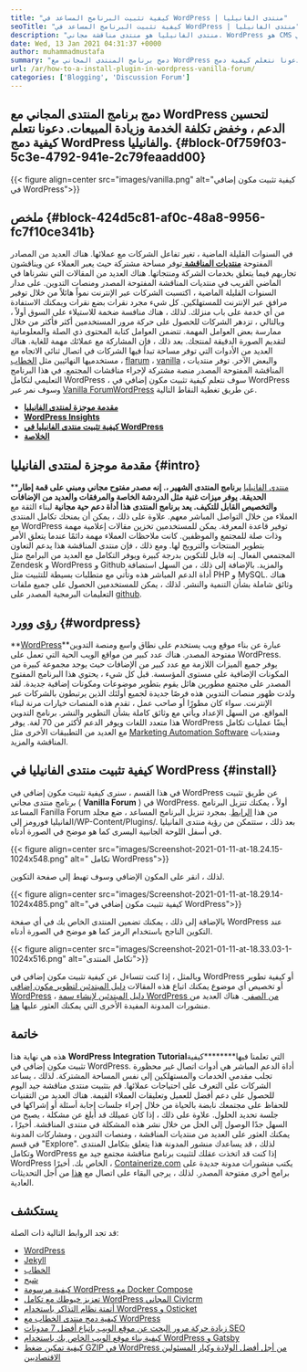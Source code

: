 ```yaml
---
title: "كيفية تثبيت البرنامج المساعد في WordPress | منتدى الفانيليا" 
seoTitle: "كيفية تثبيت البرنامج المساعد في WordPress | منتدى الفانيليا" 
description: "منتدى الفانيليا هو منتدى مناقشة مجاني. WordPress هو CMS الشهير على مستوى المؤسسة. دعنا نتعلم كيفية تثبيت منتدى الفانيليا في WordPress." 
date: Wed, 13 Jan 2021 04:31:37 +0000
author: muhammadmustafa
summary: "دمج برنامج المنتدى المجاني مع WordPress لتحسين الدعم ، وخفض تكلفة الخدمة وزيادة المبيعات. دعونا نتعلم كيفية دمج WordPress والفانيليا." 
url: /ar/how-to-a-install-plugin-in-wordpress-vanilla-forum/
categories: ['Blogging', 'Discussion Forum']
---
```


## دمج برنامج المنتدى المجاني مع WordPress لتحسين الدعم ، وخفض تكلفة الخدمة وزيادة المبيعات. دعونا نتعلم كيفية دمج WordPress والفانيليا. {#block-0f759f03-5c3e-4792-941e-2c79feaadd00}


{{< figure align=center src="images/vanilla.png" alt="كيفية تثبيت مكون إضافي في WordPress">}}


## ملخص {#block-424d5c81-af0c-48a8-9956-fc7f10ce341b}

في السنوات القليلة الماضية ، تغير تفاعل الشركات مع عملائها. هناك العديد من المصادر المفتوحة [ **منتديات المناقشة** ][1] توفر مساحة مشتركة حيث يعبر العملاء عن ويناقشون تجاربهم فيما يتعلق بخدمات الشركة ومنتجاتها. هناك العديد من المقالات التي نشرناها في الماضي القريب في منتديات المناقشة المفتوحة المصدر ومنصات التدوين. على مدار السنوات القليلة الماضية ، اكتسبت الشركات عبر الإنترنت نمواً هائلاً من خلال توفير مرافق عبر الإنترنت للمستهلكين. كل شيء مجرد نقرات بضع نقرات ويمكنك الاستفادة من أي خدمة على باب منزلك. لذلك ، هناك منافسة ضخمة للاستيلاء على السوق أولاً ، وبالتالي ، تزدهر الشركات للحصول على حركة مرور المستخدمين أكثر فأكثر من خلال ممارسة بعض العوامل المهمة.
تتضمن العوامل كتابة المحتوى ذي الصلة والمعلوماتية لتقديم الصورة الدقيقة لمنتجك. بعد ذلك ، فإن المشاركة مع عملائك مهمة للغاية. هناك العديد من الأدوات التي توفر مساحة تبدأ فيها الشركات في اتصال ثنائي الاتجاه مع مستخدميها النهائيين مثل [الخطاب][2] ، [flarum][3] ، [vanilla][4] ، والبعض الآخر. توفر منتديات المناقشة المفتوحة المصدر منصة مشتركة لإجراء مناقشات المجتمع. في هذا البرنامج التعليمي لتكامل WordPress ، سوف نتعلم كيفية تثبيت مكون إضافي في WordPress وسوف نمر عبر [Vanilla Forum][5][WordPress][6] عن طريق تغطية النقاط التالية.
* **[مقدمة موجزة لمنتدى الفانيليا][7]** 
* **[WordPress Insights][8]** 
* **[كيفية تثبيت منتدى الفانيليا في WordPress][9]** 
* **[الخلاصة][10]** 

## مقدمة موجزة لمنتدى الفانيليا {#intro}

**[منتدى الفانيليا][5] **برنامج المنتدى الشهير ،. إنه مصدر مفتوح مجاني ومبني على قمة إطار الحديقة. يوفر ميزات غنية مثل الدردشة الخاصة والمرفقات والعديد من الإضافات والتخصيص القابل للتكيف. يعد برنامج المنتدى هذا أداة دعم حية مجانية** لبناء الثقة مع العملاء من خلال التواصل المباشر معهم. علاوة على ذلك ، يمكن أن يمنحك تكامل المنتدى مع WordPress توفير قاعدة المعرفة. يمكن للمستخدمين تخزين مقالات إعلامية مهمة وذات صلة للمجتمع والموظفين.
كانت ملاحظات العملاء مهمة دائمًا عندما يتعلق الأمر بتطوير المنتجات والترويج لها. ومع ذلك ، فإن منتدى المناقشة هذا يدعم التعاون المجتمعي الفعال. إنه قابل للتكوين بدرجة كبيرة ويوفر التكامل مع العديد من البرامج مثل Zendesk و WordPress و Github والمزيد. بالإضافة إلى ذلك ، من السهل استضافة أداة الدعم المباشر هذه وتأتي مع متطلبات بسيطة للتثبيت مثل PHP و MySQL. هناك وثائق شاملة بشأن التنمية والنشر. لذلك ، يمكن للمستخدمين الحصول على جميع ملفات التعليمات البرمجية المصدر على [github][11].

## رؤى وورد {#wordpress}

**[WordPress][6]**عبارة عن بناء موقع ويب يستخدم على نطاق واسع ومنصة التدوين مفتوحة المصدر. هناك عدد كبير من مواقع الويب الحية التي تعمل على WordPress. يوفر جميع الميزات اللازمة مع عدد كبير من الإضافات حيث يوجد مجموعة كبيرة من المكونات الإضافية على مستوى المؤسسة. قبل كل شيء ، يحتوي هذا البرنامج المفتوح المصدر على مجتمع مطورين هائل يقوم بتطوير موضوعات ومكونات إضافية جديدة. لقد ولدت ظهور منصات التدوين هذه فرصًا جديدة لجميع أولئك الذين يرتبطون بالشركات عبر الإنترنت. سواء كان مطورًا أو صاحب عمل ، تقدم هذه المنصات خيارات مرنة لبناء المواقع.
من السهل الإعداد ويأتي مع وثائق كاملة بشأن التطوير والنشر. برنامج التدوين هذا متعدد اللغات ويوفر الدعم لأكثر من 70 لغة. يوفر WordPress أيضًا عمليات تكامل مع العديد من التطبيقات الأخرى مثل [Marketing Automation Software][12] ومنتديات المناقشة والمزيد.

## كيفية تثبيت منتدى الفانيليا في WordPress {#install}

في هذا القسم ، سنرى كيفية تثبيت مكون إضافي في WordPress عن طريق تثبيت برنامج منتدى مجاني ( **Vanilla Forum** ) في WordPress.
أولاً ، يمكنك تنزيل البرنامج المساعد Fanilla Forum من هذا [الرابط][13].
بمجرد تنزيل البرنامج المساعد ، ضع مجلد الفانيليا فورومز إلى/WP-Content/Plugins/.
بعد ذلك ، ستتمكن من رؤية منتدى الفانيليا في أسفل اللوحة الجانبية اليسرى كما هو موضح في الصورة أدناه.

{{< figure align=center src="images/Screenshot-2021-01-11-at-18.24.15-1024x548.png" alt=" تكامل WordPress">}}

لذلك ، انقر على المكون الإضافي وسوف تهبط إلى صفحة التكوين.

{{< figure align=center src="images/Screenshot-2021-01-11-at-18.29.14-1024x485.png" alt="كيفية تثبيت مكون إضافي في WordPress">}}

بالإضافة إلى ذلك ، يمكنك تضمين المنتدى الخاص بك في أي صفحة WordPress عند التكوين الناجح باستخدام الرمز كما هو موضح في الصورة أدناه.

{{< figure align=center src="images/Screenshot-2021-01-11-at-18.33.03-1-1024x516.png" alt="تكامل المنتدى">}}

وبالمثل ، إذا كنت تتساءل عن كيفية تثبيت مكون إضافي في WordPress أو كيفية تطوير أو تخصيص أي موضوع يمكنك اتباع هذه المقالات [دليل المبتدئين لتطوير مكون إضافي WordPress][14] ، [دليل المبتدئين لإنشاء سمة WordPress من الصفر ][15]. هناك العديد من منشورات المدونة المفيدة الأخرى التي يمكنك العثور عليها [هنا][16].

## خاتمة
هذه هي نهاية هذا **WordPress Integration Tutorial**التي تعلمنا فيها********كيفية تثبيت مكون إضافي في WordPress. أداة الدعم المباشر هي أدوات اتصال غير محظورة تجلب مقدمي الخدمات والمستهلكين إلى نفس المساحة المشتركة. لذلك ، يساعد الشركات على التعرف على احتياجات عملائها. قم بتثبيت منتدى مناقشة جيد اليوم للحصول على دعم أفضل للعميل وتعليقات العملاء القيمة. هناك العديد من التقنيات للحفاظ على مجتمعك نابضة بالحياة من خلال إجراء جلسات إجابة أسئلة أو إشراكها في جلسة تحديد الحلول. علاوة على ذلك ، إذا كان عميلك قد أبلغ عن مشكلة ، يصبح من السهل جدًا الوصول إلى الحل من خلال نشر هذه المشكلة في منتدى المناقشة. أخيرًا ، يمكنك العثور على العديد من منتديات المناقشة ، ومنصات التدوين ، ومشاركات المدونة في قسم "Explore".
لذلك ، قد يساعدك منشور المدونة هذا يتعلق بتكامل المنتدى وتكامل WordPress إذا كنت قد اتخذت عقلك لتثبيت برنامج مناقشة مجتمع جيد مع WordPress الخاص بك. أخيرًا ، [Containerize.com][17] يكتب منشورات مدونة جديدة على برامج أخرى مفتوحة المصدر. لذلك ، يرجى البقاء على اتصال مع [هذا][16] من أجل التحديثات العادية.

## يستكشف
قد تجد الروابط التالية ذات الصلة:
  * [WordPress][18]
  * [Jekyll][19]
  * [الخطاب][2]
  * [شبح][20]
  * [كيفية مرسومة WordPress مع Docker Compose][21]
  * [تعزيز خيوطك مع تكامل WordPress المجاني CivIcrm][22]
  * [أتمتة نظام التذاكر باستخدام WordPress و Osticket][23]
  * [كيفية دمج منتدى الخطاب مع WordPress][24]
  * [زيادة حركة مرور البحث عن موقع الويب باتباع أفضل 7 مدونات SEO][25]
  * [كيفية بناء موقع الويب الخاص بك باستخدام WordPress و Gatsby][26]
  * [كيفية تمكين ضغط GZIP في WordPress من أجل أفضل الولادة وكبار المسئولين الاقتصاديين][27]



[1]: https://products.containerize.com/discussion-forum
[2]: https://products.containerize.com/discussion-forum/discourse/
[3]: https://products.containerize.com/discussion-forum/flarum/
[4]: https://products.containerize.com/discussion-forum/vanilla/
[5]: https://products.containerize.com/discussion-forum/vanilla
[6]: https://products.containerize.com/blogging/wordpress
[7]: #intro
[8]: #wordpress
[9]: #install
[10]: #Conclusion
[11]: https://github.com/vanilla/vanilla
[12]: https://products.containerize.com/marketing-automation
[13]: https://wordpress.org/plugins/vanilla-forums/
[14]: https://blog.containerize.com/2020/11/13/a-beginners-guide-to-develop-a-wordpress-plugin/
[15]: https://blog.containerize.com/blogging/a-beginners-guide-to-create-wordpress-theme-from-scratch/
[16]: https://blog.containerize.com/
[17]: https://www.containerize.com/
[18]: https://products.containerize.com/blogging/wordpress/
[19]: https://products.containerize.com/blogging/jekyll/
[20]: https://products.containerize.com/blogging/ghost/
[21]: https://blog.containerize.com/blogging/how-to-dockerize-wordpress-docker-wordpress/
[22]: https://blog.containerize.com/blogging/civicrm-wordpress-integration-wordpress-tutorial/
[23]: https://blog.containerize.com/blogging/automate-ticketing-system-using-wordpress-and-osticket/
[24]: https://blog.containerize.com/blogging/how-to-integrate-discourse-forum-with-wordpress/
[25]: https://blog.containerize.com/blogging/increase-website-search-traffic-by-following-top-7-seo-blogs/
[26]: https://blog.containerize.com/blogging/how-does-gatsby-integrate-with-wordpress-gatsby-wordpress/
[27]: https://blog.containerize.com/2020/12/12/how-to-enable-gzip-compression-in-wordpress-for-better-speed/
